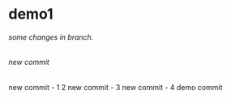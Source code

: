 # demo1
###### some changes in branch.
###### new commit
new commit - 1 2
new commit - 3
new commit - 4
demo commit
